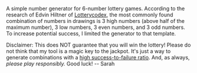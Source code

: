 A simple number generator for 6-number lottery games. According to the research of Edvin Hiltner of [Lotterycodex](https://lotterycodex.com/), the most commonly found combination of numbers in drawings is 3 high numbers (above half of the maximum number), 3 low numbers, 3 even numbers, and 3 odd numbers. To increase potential success, I limited the generator to that template.

Disclaimer: This does NOT guarantee that you will win the lottery! Please do not think that my tool is a magic key to the jackpot. It's just a way to generate combinations with a [high success-to-failure ratio](https://lotterycodex.com/lottery-formula/).
And, as always, *please play responsibly.*
Good luck!
-- Sarah